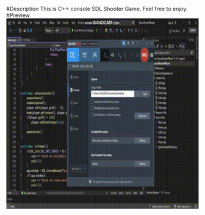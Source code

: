 #Description
This is C++ console SDL Shooter Game.
Feel free to enjoy.
#Preview
<img src='https://github.com/luckchain007/C-_SDL_Space_Shooter/blob/main/screens/preview.gif' height=500/> 